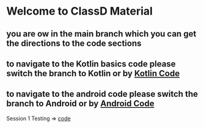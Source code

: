 # Welcome to ClassD Material
## you are ow in the main branch which you can get the directions to the code sections

## to navigate to the Kotlin basics code please switch the branch to Kotlin or by [Kotlin Code](https://github.com/elshafee/AndroidClassD/tree/kotlin)
## to navigate to the android code please switch the branch to Android or by [Android Code](https://github.com/elshafee/AndroidClassD/tree/android)



Session 1 Testing => [code](https://github.com/elshafee/AndroidClassD/tree/androidTesting)
